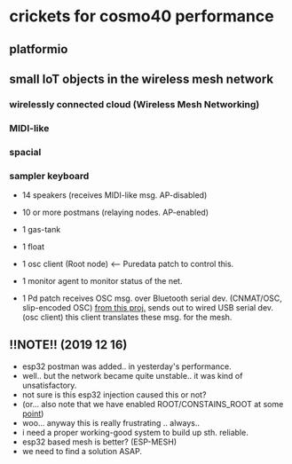 # crickets for cosmo40 performance

## platformio

## small IoT objects in the wireless mesh network

### wirelessly connected cloud (Wireless Mesh Networking)
### MIDI-like
### spacial
### sampler keyboard

- 14 speakers (receives MIDI-like msg. AP-disabled)
- 10 or more postmans (relaying nodes. AP-enabled)
- 1 gas-tank
- 1 float

- 1 osc client (Root node) <-- Puredata patch to control this.
- 1 monitor agent to monitor status of the net.

- 1 Pd patch receives OSC msg. over Bluetooth serial dev. (CNMAT/OSC, slip-encoded OSC) [from this proj.](https://github.com/applecargo/midi_keyboard) sends out to wired USB serial dev. (osc client) this client translates these msg. for the mesh.

## !!NOTE!! (2019 12 16)

  - esp32 postman was added.. in yesterday's performance.
  - well.. but the network became quite unstable.. it was kind of unsatisfactory.
  - not sure is this esp32 injection caused this or not?
  - (or... also note that we have enabled ROOT/CONSTAINS_ROOT at some [point](https://github.com/dianaband/crickets/commit/33df8c26b74fe89994ad45532576014340101177))
  - woo... anyway this is really frustrating .. always..
  - i need a proper working-good system to build up sth. reliable.
  - esp32 based mesh is better? (ESP-MESH)
  - we need to find a solution ASAP.
